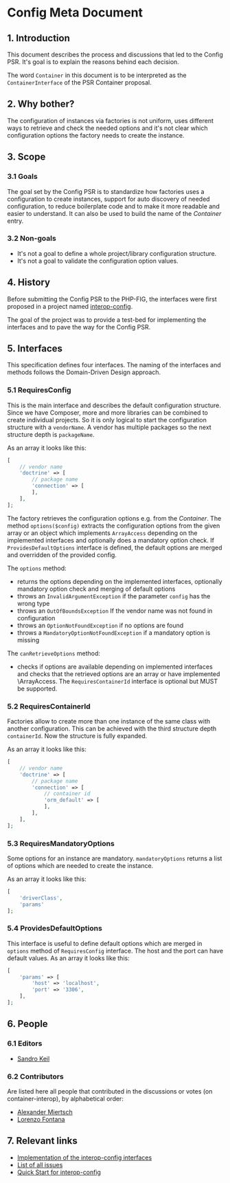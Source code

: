# Config Meta Document

## 1. Introduction
This document describes the process and discussions that led to the Config PSR. It's goal is to explain the reasons 
behind each decision.

The word `Container` in this document is to be interpreted as the `ContainerInterface` of the PSR Container proposal.

## 2. Why bother?
The configuration of instances via factories is not uniform, uses different ways to retrieve and check the needed 
options and it's not clear which configuration options the factory needs to create the instance.

## 3. Scope

### 3.1 Goals
The goal set by the Config PSR is to standardize how factories uses a configuration to create instances, support for 
auto discovery of needed configuration, to reduce boilerplate code and to make it more readable and easier to understand. 
It can also be used to build the name of the *Container* entry.

### 3.2 Non-goals
* It's not a goal to define a whole project/library configuration structure.
* It's not a goal to validate the configuration option values.

## 4. History
Before submitting the Config PSR to the PHP-FIG, the interfaces were first proposed in a project named 
[interop-config](https://github.com/sandrokeil/interop-config).

The goal of the project was to provide a test-bed for implementing the interfaces and to pave the way 
for the Config PSR.

## 5. Interfaces
This specification defines four interfaces. The naming of the interfaces and methods follows the Domain-Driven Design approach.

### 5.1 RequiresConfig
This is the main interface and describes the default configuration structure. Since we have Composer, more and more 
libraries can be combined to create individual projects. So it is only logical to start the configuration structure 
with a `vendorName`. A vendor has multiple packages so the next structure depth is `packageName`.

As an array it looks like this:

```php
[
    // vendor name
    'doctrine' => [
        // package name
        'connection' => [
        ],
    ],
];
```

The factory retrieves the configuration options e.g. from the *Container*. The method `options($config)` extracts the 
configuration options from the given array or an object which implements `ArrayAccess` depending on the implemented 
interfaces and optionally does a mandatory option check. If `ProvidesDefaultOptions` interface is defined, the default 
options are merged and overridden of the provided config.


The `options` method:

* returns the options depending on the implemented interfaces, optionally mandatory option check and merging of default options
* throws an `InvalidArgumentException` if the parameter `config` has the wrong type
* throws an `OutOfBoundsException` If the vendor name was not found in configuration
* throws an `OptionNotFoundException` if no options are found
* throws a `MandatoryOptionNotFoundException` if a mandatory option is missing


The `canRetrieveOptions` method:

* checks if options are available depending on implemented interfaces and checks that the retrieved options are an array 
or have implemented \ArrayAccess. The `RequiresContainerId` interface is optional but MUST be supported.

### 5.2 RequiresContainerId
Factories allow to create more than one instance of the same class with another configuration. This can be achieved with 
the third structure depth `containerId`. Now the structure is fully expanded.

As an array it looks like this:

```php
[
    // vendor name
    'doctrine' => [
        // package name
        'connection' => [
            // container id
            'orm_default' => [
            ],
        ],
    ],
];
```

### 5.3 RequiresMandatoryOptions
Some options for an instance are mandatory. `mandatoryOptions` returns a list of options which are needed to create the 
instance.

As an array it looks like this:

```php
[
    'driverClass',
    'params'
];
```

### 5.4 ProvidesDefaultOptions
This interface is useful to define default options which are merged in `options` method of `RequiresConfig` interface. The host and the port can have default values. As an array it looks like this:

```php
[
    'params' => [
        'host' => 'localhost',
        'port' => '3306',
    ],
];
```

## 6. People

### 6.1 Editors

* [Sandro Keil](https://github.com/sandrokeil)

### 6.2 Contributors

Are listed here all people that contributed in the discussions or votes (on container-interop), by alphabetical order:

* [Alexander Miertsch](https://github.com/codeliner)
* [Lorenzo Fontana](https://github.com/fntlnz)

## 7. Relevant links
* [Implementation of the interop-config interfaces](https://github.com/sandrokeil/interop-config/blob/master/src/ConfigurationTrait.php)
* [List of all issues](https://github.com/sandrokeil/interop-config/issues?q=)
* [Quick Start for interop-config](http://sandrokeil.github.io/interop-config/quick-Start.html)
